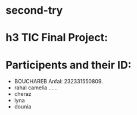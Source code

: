 ﻿# second-try
 # h3 TIC Final Project:
# Participents and their ID:
+ BOUCHAREB Anfal: 232331550809.
+ rahal camelia ......
+ cheraz
+ lyna
+ dounia
